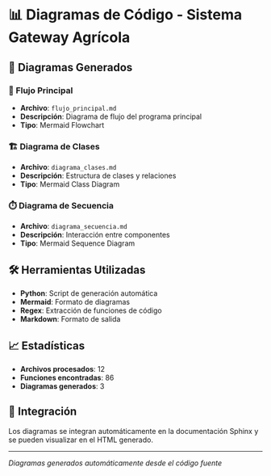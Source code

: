 # 📊 Diagramas de Código - Sistema Gateway Agrícola

## 🎯 Diagramas Generados

### 🔄 Flujo Principal
- **Archivo**: `flujo_principal.md`
- **Descripción**: Diagrama de flujo del programa principal
- **Tipo**: Mermaid Flowchart

### 🏗️ Diagrama de Clases
- **Archivo**: `diagrama_clases.md`
- **Descripción**: Estructura de clases y relaciones
- **Tipo**: Mermaid Class Diagram

### ⏱️ Diagrama de Secuencia
- **Archivo**: `diagrama_secuencia.md`
- **Descripción**: Interacción entre componentes
- **Tipo**: Mermaid Sequence Diagram

## 🛠️ Herramientas Utilizadas

- **Python**: Script de generación automática
- **Mermaid**: Formato de diagramas
- **Regex**: Extracción de funciones de código
- **Markdown**: Formato de salida

## 📈 Estadísticas

- **Archivos procesados**: 12
- **Funciones encontradas**: 86
- **Diagramas generados**: 3

## 🔗 Integración

Los diagramas se integran automáticamente en la documentación Sphinx
y se pueden visualizar en el HTML generado.

---
*Diagramas generados automáticamente desde el código fuente*
    